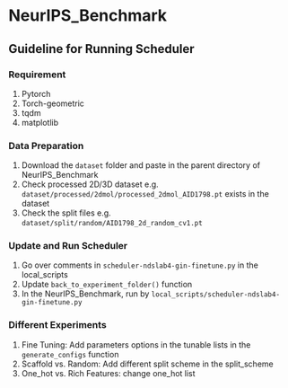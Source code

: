 # NeurIPS_Benchmark

## Guideline for Running Scheduler 


### Requirement 
1. Pytorch 
2. Torch-geometric 
3. tqdm
4. matplotlib 


### Data Preparation
1. Download the `dataset` folder and paste in the parent directory of NeurIPS_Benchmark
2. Check processed 2D/3D dataset e.g. `dataset/processed/2dmol/processed_2dmol_AID1798.pt` exists in the dataset
3. Check the split files e.g. `dataset/split/random/AID1798_2d_random_cv1.pt`

### Update and Run Scheduler 
1. Go over comments in `scheduler-ndslab4-gin-finetune.py` in the local_scripts
2. Update `back_to_experiment_folder()` function
3. In the NeurIPS_Benchmark, run by `local_scripts/scheduler-ndslab4-gin-finetune.py`

### Different Experiments
1. Fine Tuning: Add parameters options in the tunable lists in the `generate_configs` function
2. Scaffold vs. Random: Add different split scheme in the split_scheme
3. One_hot vs. Rich Features: change one_hot list 